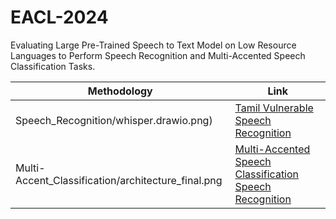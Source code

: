 # EACL-2024
Evaluating Large Pre-Trained Speech to Text Model on Low Resource Languages to Perform Speech Recognition and Multi-Accented Speech Classification Tasks.

| Methodology | Link |
|--|--|
|Speech_Recognition/whisper.drawio.png)  | [Tamil Vulnerable Speech Recognition](Speech_Recognition) |
|Multi-Accent_Classification/architecture_final.png| [Multi-Accented Speech Classification Speech Recognition](Multi-Accent_Classification)|

